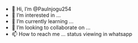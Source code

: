 - 👋 Hi, I’m @Paulnjogu254
- 👀 I’m interested in ...
- 🌱 I’m currently learning ...
- 💞️ I’m looking to collaborate on ...
- 📫 How to reach me ...
status viewing in whatsapp
<!---
Paulnjogu254/Paulnjogu254 is a ✨ special ✨ repository because its `README.md` (this file) appears on your GitHub profile.
You can click the Preview link to take a look at your changes. 
